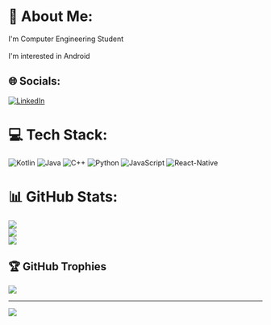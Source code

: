 # 💫 About Me:
I'm Computer Engineering Student<br><br>I'm interested in Android


## 🌐 Socials:
[![LinkedIn](https://img.shields.io/badge/LinkedIn-%230077B5.svg?logo=linkedin&logoColor=white)](https://linkedin.com/in/enesceviz33) 

# 💻 Tech Stack:
![Kotlin](https://img.shields.io/badge/kotlin-%230095D5.svg?style=for-the-badge&logo=kotlin&logoColor=white) ![Java]([https://img.shields.io/badge/java-%23ED8B00.svg?style=for-the-badge&logo=java&logoColor=white](https://img.shields.io/badge/Java-ED8B00?style=for-the-badge&logo=openjdk&logoColor=white)) ![C++](https://img.shields.io/badge/c++-%2300599C.svg?style=for-the-badge&logo=c%2B%2B&logoColor=white) ![Python](https://img.shields.io/badge/python-3670A0?style=for-the-badge&logo=python&logoColor=ffdd54)
![JavaScript](https://img.shields.io/badge/javascript-%23323330.svg?style=for-the-badge&logo=javascript&logoColor=%23F7DF1E) ![React-Native]( 	https://img.shields.io/badge/React_Native-20232A?style=for-the-badge&logo=react&logoColor=61DAFB)
# 📊 GitHub Stats:
![](https://github-readme-stats.vercel.app/api?username=cevizenes&theme=dark&hide_border=false&include_all_commits=false&count_private=false)<br/>
![](https://github-readme-streak-stats.herokuapp.com/?user=cevizenes&theme=dark&hide_border=false)<br/>
![](https://github-readme-stats.vercel.app/api/top-langs/?username=cevizenes&theme=dark&hide_border=false&include_all_commits=false&count_private=false&layout=compact)

## 🏆 GitHub Trophies
![](https://github-profile-trophy.vercel.app/?username=cevizenes&theme=radical&no-frame=false&no-bg=true&margin-w=4)

---
[![](https://visitcount.itsvg.in/api?id=cevizenes&icon=0&color=0)](https://visitcount.itsvg.in)

<!-- Proudly created with GPRM ( https://gprm.itsvg.in ) -->
